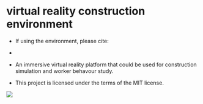 # virtual reality construction environment

+ If using the environment, please cite: 
+ 

+ An immersive virtual reality platform that could be used for construction simulation and worker behavour study.

+ This project is licensed under the terms of the MIT license.

![](https://raw.githubusercontent.com/twoyearslateravocadocodes/virtual-reality-construction/master/image.png)


